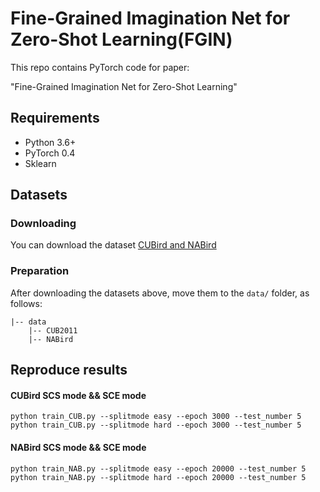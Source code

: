 # Fine-Grained Imagination Net for Zero-Shot Learning(FGIN)
This repo contains PyTorch code for paper:

"Fine-Grained Imagination Net for Zero-Shot Learning"

## Requirements
- Python 3.6+
- PyTorch 0.4
- Sklearn

## Datasets
### Downloading
You can download the dataset [CUBird and NABird](https://drive.google.com/open?id=1YUcYHgv4HceHOzza8OGzMp092taKAAq1)

### Preparation
After downloading the datasets above, move them to the `data/` folder, as follows:
```
|-- data
    |-- CUB2011
    |-- NABird
```

## Reproduce results 
#### CUBird SCS mode && SCE mode
```
python train_CUB.py --splitmode easy --epoch 3000 --test_number 5
python train_CUB.py --splitmode hard --epoch 3000 --test_number 5
```

#### NABird SCS mode && SCE mode
```
python train_NAB.py --splitmode easy --epoch 20000 --test_number 5
python train_NAB.py --splitmode hard --epoch 20000 --test_number 5
```


 

